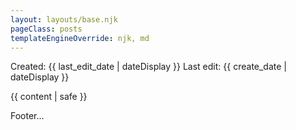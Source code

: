 ```yaml
---
layout: layouts/base.njk
pageClass: posts
templateEngineOverride: njk, md
---
```


<p class="date">
  Created: <time datetime="{{ last_edited_date }}">{{ last_edit_date | dateDisplay }}</time>
  Last edit: <time datetime="{{ create_date }}">{{ create_date | dateDisplay }}</time>
</p>
<main>
  {{ content | safe }}
  <div class="footnote">
    <p>
      Footer...
    </p>
  </div>
</main>

